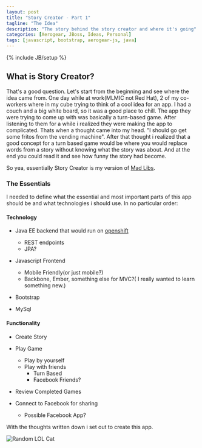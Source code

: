 ```yaml
---
layout: post
title: "Story Creator - Part 1"
tagline: "The Idea"
description: "The story behind the story creator and where it's going"
categories: [Aerogear, JBoss, Ideas, Personal]
tags: [javascript, bootstrap, aerogear-js, java]
---
```

{% include JB/setup %}


## What is Story Creator?

That's a good question.  Let's start from the beginning and see where the idea came from.  One day while at work(MLMIC not Red Hat), 2 of my co-workers where in my cube trying to think of a cool idea for an app.  I had a couch and a big white board, so it was a good place to chill.  The app they were trying to come up with was basically a turn-based game.  After listening to them for a while i realized they were making the app to complicated.  Thats when a thought came into my head.  "I should go get some fritos from the vending machine".  After that thought i realized that a good concept for a turn based game would be where you would replace words from a story without knowing what the story was about.  And at the end you could read it and see how funny the story had become.

So yea, essentially Story Creator is my version of [Mad Libs](http://en.wikipedia.org/wiki/Mad_libs).


### The Essentials

I needed to define what the essential and most important parts of this app should be and what technologies i should use.  In no particular order:

#### Technology

* Java EE backend that would run on [openshift](https://openshift.redhat.com/app/)
	* REST endpoints
	* JPA?

* Javascript Frontend
	* Mobile Friendly(or just mobile?)
	* Backbone, Ember, something else for MVC?( I really wanted to learn something new.)

* Bootstrap

* MySql


#### Functionality

* Create Story

* Play Game
	* Play by yourself
	* Play with friends
		* Turn Based
		* Facebook Friends?

* Review Completed Games


* Connect to Facebook for sharing

	* Possible Facebook App?



With the thoughts written down i set out to create this app.

![Random LOL Cat](http://files.sharenator.com/funny_pictures_cat_dog_paper_bag_shrubbery_holy_grail_LOL_Cats-s500x329-79798-580.jpg)


